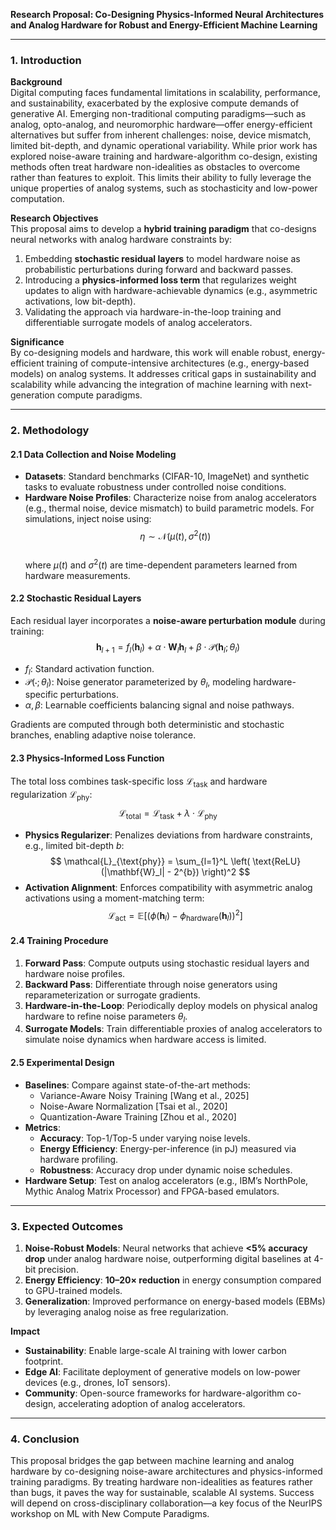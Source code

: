 **Research Proposal: Co-Designing Physics-Informed Neural Architectures and Analog Hardware for Robust and Energy-Efficient Machine Learning**  

---

### 1. Introduction  

**Background**  
Digital computing faces fundamental limitations in scalability, performance, and sustainability, exacerbated by the explosive compute demands of generative AI. Emerging non-traditional computing paradigms—such as analog, opto-analog, and neuromorphic hardware—offer energy-efficient alternatives but suffer from inherent challenges: noise, device mismatch, limited bit-depth, and dynamic operational variability. While prior work has explored noise-aware training and hardware-algorithm co-design, existing methods often treat hardware non-idealities as obstacles to overcome rather than features to exploit. This limits their ability to fully leverage the unique properties of analog systems, such as stochasticity and low-power computation.  

**Research Objectives**  
This proposal aims to develop a **hybrid training paradigm** that co-designs neural networks with analog hardware constraints by:  
1. Embedding **stochastic residual layers** to model hardware noise as probabilistic perturbations during forward and backward passes.  
2. Introducing a **physics-informed loss term** that regularizes weight updates to align with hardware-achievable dynamics (e.g., asymmetric activations, low bit-depth).  
3. Validating the approach via hardware-in-the-loop training and differentiable surrogate models of analog accelerators.  

**Significance**  
By co-designing models and hardware, this work will enable robust, energy-efficient training of compute-intensive architectures (e.g., energy-based models) on analog systems. It addresses critical gaps in sustainability and scalability while advancing the integration of machine learning with next-generation compute paradigms.  

---

### 2. Methodology  

#### 2.1 Data Collection and Noise Modeling  
- **Datasets**: Standard benchmarks (CIFAR-10, ImageNet) and synthetic tasks to evaluate robustness under controlled noise conditions.  
- **Hardware Noise Profiles**: Characterize noise from analog accelerators (e.g., thermal noise, device mismatch) to build parametric models. For simulations, inject noise using:  
  $$ \eta \sim \mathcal{N}(\mu(t), \sigma^2(t)) $$  
  where $\mu(t)$ and $\sigma^2(t)$ are time-dependent parameters learned from hardware measurements.  

#### 2.2 Stochastic Residual Layers  
Each residual layer incorporates a **noise-aware perturbation module** during training:  
$$ \mathbf{h}_{l+1} = f_l(\mathbf{h}_l) + \alpha \cdot \mathbf{W}_l \mathbf{h}_l + \beta \cdot \mathcal{P}(\mathbf{h}_l; \theta_l) $$  
- $f_l$: Standard activation function.  
- $\mathcal{P}(\cdot; \theta_l)$: Noise generator parameterized by $\theta_l$, modeling hardware-specific perturbations.  
- $\alpha, \beta$: Learnable coefficients balancing signal and noise pathways.  

Gradients are computed through both deterministic and stochastic branches, enabling adaptive noise tolerance.  

#### 2.3 Physics-Informed Loss Function  
The total loss combines task-specific loss $\mathcal{L}_{\text{task}}$ and hardware regularization $\mathcal{L}_{\text{phy}}$:  
$$ \mathcal{L}_{\text{total}} = \mathcal{L}_{\text{task}} + \lambda \cdot \mathcal{L}_{\text{phy}} $$  
- **Physics Regularizer**: Penalizes deviations from hardware constraints, e.g., limited bit-depth $b$:  
  $$ \mathcal{L}_{\text{phy}} = \sum_{l=1}^L \left( \text{ReLU}(|\mathbf{W}_l| - 2^{b}) \right)^2 $$  
- **Activation Alignment**: Enforces compatibility with asymmetric analog activations using a moment-matching term:  
  $$ \mathcal{L}_{\text{act}} = \mathbb{E}[(\phi(\mathbf{h}_l) - \phi_{\text{hardware}}(\mathbf{h}_l))^2] $$  

#### 2.4 Training Procedure  
1. **Forward Pass**: Compute outputs using stochastic residual layers and hardware noise profiles.  
2. **Backward Pass**: Differentiate through noise generators using reparameterization or surrogate gradients.  
3. **Hardware-in-the-Loop**: Periodically deploy models on physical analog hardware to refine noise parameters $\theta_l$.  
4. **Surrogate Models**: Train differentiable proxies of analog accelerators to simulate noise dynamics when hardware access is limited.  

#### 2.5 Experimental Design  
- **Baselines**: Compare against state-of-the-art methods:  
  - Variance-Aware Noisy Training [Wang et al., 2025]  
  - Noise-Aware Normalization [Tsai et al., 2020]  
  - Quantization-Aware Training [Zhou et al., 2020]  
- **Metrics**:  
  - **Accuracy**: Top-1/Top-5 under varying noise levels.  
  - **Energy Efficiency**: Energy-per-inference (in pJ) measured via hardware profiling.  
  - **Robustness**: Accuracy drop under dynamic noise schedules.  
- **Hardware Setup**: Test on analog accelerators (e.g., IBM’s NorthPole, Mythic Analog Matrix Processor) and FPGA-based emulators.  

---

### 3. Expected Outcomes  

1. **Noise-Robust Models**: Neural networks that achieve **<5% accuracy drop** under analog hardware noise, outperforming digital baselines at 4-bit precision.  
2. **Energy Efficiency**: **10–20× reduction** in energy consumption compared to GPU-trained models.  
3. **Generalization**: Improved performance on energy-based models (EBMs) by leveraging analog noise as free regularization.  

**Impact**  
- **Sustainability**: Enable large-scale AI training with lower carbon footprint.  
- **Edge AI**: Facilitate deployment of generative models on low-power devices (e.g., drones, IoT sensors).  
- **Community**: Open-source frameworks for hardware-algorithm co-design, accelerating adoption of analog accelerators.  

---

### 4. Conclusion  
This proposal bridges the gap between machine learning and analog hardware by co-designing noise-aware architectures and physics-informed training paradigms. By treating hardware non-idealities as features rather than bugs, it paves the way for sustainable, scalable AI systems. Success will depend on cross-disciplinary collaboration—a key focus of the NeurIPS workshop on ML with New Compute Paradigms.